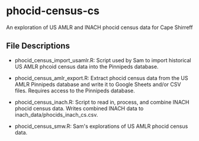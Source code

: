 # phocid-census-cs
An exploration of US AMLR and INACH phocid census data for Cape Shirreff

## File Descriptions

* phocid_census_import_usamlr.R: Script used by Sam to import historical US AMLR phcoid census data into the Pinnipeds database.

* phocid_census_amlr_export.R: Extract phocid census data from the US AMLR Pinnipeds database and write it to Google Sheets and/or CSV files. Requires access to the Pinnipeds database.

* phocid_census_inach.R: Script to read in, process, and combine INACH phocid census data. Writes combined INACH data to inach_data/phocids_inach_cs.csv.

* phocid_census_smw.R: Sam's explorations of US AMLR phocid census data.
